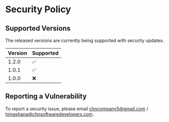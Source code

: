 # Security Policy

## Supported Versions

The released versions are currently being supported with security updates.

| Version | Supported          |
| ------- | ------------------ |
| 1.2.0   | :white_check_mark: |
| 1.0.1   | :white_check_mark: |
| 1.0.0   | :x: |


## Reporting a Vulnerability

To report a security issue, please email chncompany5@gmail.com / himashana@chnsoftwaredevelopers.com .

